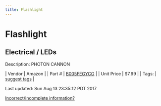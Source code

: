```yaml
---
title: Flashlight
---
```


# Flashlight
## Electrical / LEDs
Description: 	PHOTON CANNON 

| Vendor | Amazon | 
| Part # | [B005FEGYCO](http://www.amazon.com/Adjustable-Flashlight-Batteries-Included-Flashlights/dp/B005FEGYCO?ie=UTF8&psc=1&redirect=true&ref_=oh_aui_detailpage_o02_s00) | 
| Unit Price | $7.99 | 
| Tags: | [suggest tags](https://docs.google.com/forms/d/e/1FAIpQLSeWyY8v3RgOty-MyWmh9U0iivNYN_molChYyS-0U-o-kOAv_g/viewform) | 

Last updated: Sun Aug 13 23:35:12 PDT 2017

 [Incorrect/Incomplete information?](https://docs.google.com/forms/d/e/1FAIpQLSeWyY8v3RgOty-MyWmh9U0iivNYN_molChYyS-0U-o-kOAv_g/viewform)